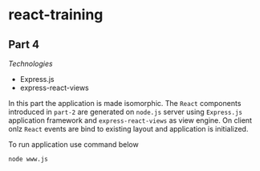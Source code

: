 react-training
==============

Part 4
------

*Technologies*
*   Express.js
*   express-react-views

In this part the application is made isomorphic. The `React` components introduced in `part-2` are generated on `node.js` server using `Express.js` application framework and `express-react-views` as view engine. On client onlz `React` events are bind to existing layout and application is initialized. 

To run application use command below


    node www.js
